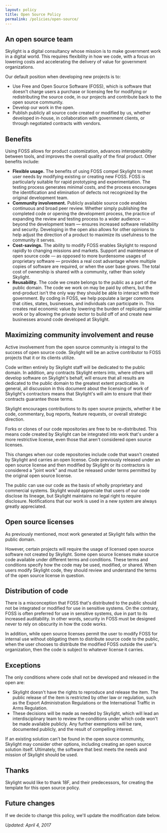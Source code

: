 ```yaml
---
layout: policy
title: Open Source Policy
permalink: /policies/open-source/
---
```


## An open source team

Skylight is a digital consultancy whose mission is to make government work in a digital world. This requires flexibility in how we code, with a focus on lowering costs and accelerating the delivery of value for government organizations.

Our default position when developing new projects is to:

- Use Free and Open Source Software (FOSS), which is software that doesn't charge users a purchase or licensing fee for modifying or redistributing the source code, in our projects and contribute back to the open source community.
- Develop our work in the open.
- Publish publicly all source code created or modified by us, whether developed in-house, in collaboration with government clients, or through negotiated contracts with vendors.

## Benefits
Using FOSS allows for product customization, advances interoperability between tools, and improves the overall quality of the final product. Other benefits include:

- <strong>Flexible usage.</strong> The benefits of using FOSS compel Skylight to meet user needs by modifying existing or creating new FOSS. FOSS is particularly suitable for rapid prototyping and experimentation. The testing process generates minimal costs, and the process encourages the identification and elimination of defects not recognized by the original development team.
- <strong>Community involvement.</strong> Publicly available source code enables continuous and broad peer review. Whether simply publishing the completed code or opening the development process, the practice of expanding the review and testing process to a wider audience &mdash; beyond the development team &mdash; ensures increased software reliability and security. Developing in the open also allows for other opinions to help adjust the direction of a product to maximize its usefulness to the community it serves.
- <strong>Cost-savings.</strong> The ability to modify FOSS enables Skylight to respond rapidly to changing missions and markets. Support and maintenance of open source code &mdash; as opposed to more burdensome usages of proprietary software &mdash; provides a real cost advantage where multiple copies of software are required, or when the user base grows. The total cost of ownership is shared with a community, rather than solely Skylight.
- <strong>Reusability.</strong> The code we create belongs to the public as a part of the public domain. The code we work on may be paid by others, but the end-product isn't the only way they should be able to interact with their government. By coding in FOSS, we help populate a larger commons that cities, states, businesses, and individuals can participate in. This creates real economic value by lowering the burden of replicating similar work or by allowing the private sector to build off of and create new businesses around code developed at Skylight.

## Maximizing community involvement and reuse

Active involvement from the open source community is integral to the success of open source code. Skylight will be an active contributor to FOSS projects that it or its clients utilize.

Code written entirely by Skylight staff will be dedicated to the public domain. In addition, any contracts Skylight enters into, where others will develop software on Skylight's behalf, will ensure that all results are dedicated to the public domain to the greatest extent practicable. In general, all discussion in this document about the licensing of work of Skylight's contractors means that Skylight's will aim to ensure that their contracts guarantee those terms.

Skylight encourages contributions to its open source projects, whether it be code, commentary, bug reports, feature requests, or overall strategic direction.

Forks or clones of our code repositories are free to be re-distributed. This means code created by Skylight can be integrated into work that's under a more restrictive license, even those that aren't considered open source licenses.

This changes when our code repositories include code that wasn't created by Skylight and carries an open license. Code previously released under an open source license and then modified by Skylight or its contractors is considered a "joint work" and must be released under terms permitted by the original open source license.

The public can use our code as the basis of wholly proprietary and commercial systems. Skylight would appreciate that users of our code disclose its lineage, but Skylight maintains no legal right to require disclosure. Notifications that our work is used in a new system are always greatly appreciated.

## Open source licenses

As previously mentioned, most work generated at Skylight falls within the public domain.

However, certain projects will require the usage of licensed open source software not created by Skylight. Some open source licenses make source code available under different terms and conditions. These terms and conditions specify how the code may be used, modified, or shared. When users modify Skylight code, they should review and understand the terms of the open source license in question.

## Distribution of code

There is a misconception that FOSS that's distributed to the public should not be integrated or modified for use in sensitive systems. On the contrary, FOSS is often preferred for use in sensitive systems, due in part to its increased auditability. In other words, security in FOSS must be designed never to rely on obscurity in how the code works.

In addition, while open source licenses permit the user to modify FOSS for internal use without obligating them to distribute source code to the public, when the user chooses to distribute the modified FOSS outside the user's organization, then the code is subject to whatever license it carries.

## Exceptions

The only conditions where code shall not be developed and released in the open are:

- Skylight doesn't have the rights to reproduce and release the item.
The public release of the item is restricted by other law or regulation, such as the Export Administration Regulations or the International Traffic in Arms Regulation.
- These decisions will be made as needed by Skylight, which will lead an interdisciplinary team to review the conditions under which code won't be made available publicly. Any further exemptions will be rare, documented publicly, and the result of compelling interest.

If an existing solution can't be found in the open source community, Skylight may consider other options, including creating an open source solution itself. Ultimately, the software that best meets the needs and mission of Skylight should be used.

## Thanks

Skylight would like to thank 18F, and their predecessors, for creating the template for this open source policy.

## Future changes

If we decide to change this policy, we'll update the modification date below.

<em>Updated: April 4, 2017</em>
